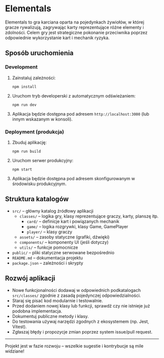 # Elementals

Elementals to gra karciana oparta na pojedynkach żywiołów, w której gracze rywalizują, zagrywając karty reprezentujące różne elementy i zdolności. Celem gry jest strategiczne pokonanie przeciwnika poprzez odpowiednie wykorzystanie kart i mechanik ryzyka.

## Sposób uruchomienia

### Development

1. Zainstaluj zależności:
   ```
   npm install
   ```
2. Uruchom tryb developerski z automatycznym odświeżaniem:
   ```
   npm run dev
   ```
3. Aplikacja będzie dostępna pod adresem `http://localhost:3000` (lub innym wskazanym w konsoli).

### Deployment (produkcja)

1. Zbuduj aplikację:
   ```
   npm run build
   ```
2. Uruchom serwer produkcyjny:
   ```
   npm start
   ```
3. Aplikacja będzie dostępna pod adresem skonfigurowanym w środowisku produkcyjnym.

## Struktura katalogów

- `src/` – główny katalog źródłowy aplikacji
  - `classes/` – logika gry, klasy reprezentujące graczy, karty, planszę itp.
    - `card/` – definicje kart i powiązanych mechanik
    - `game/` – logika rozgrywki, klasy Game, GamePlayer
    - `player/` – klasy graczy
  - `assets/` – zasoby statyczne (grafiki, dźwięki)
  - `components/` – komponenty UI (jeśli dotyczy)
  - `utils/` – funkcje pomocnicze
- `public/` – pliki statyczne serwowane bezpośrednio
- `README.md` – dokumentacja projektu
- `package.json` – zależności i skrypty

## Rozwój aplikacji

- Nowe funkcjonalności dodawaj w odpowiednich podkatalogach `src/classes/` zgodnie z zasadą pojedynczej odpowiedzialności.
- Staraj się pisać kod modularnie i testowalnie.
- Przed dodaniem nowej klasy lub funkcji, sprawdź czy nie istnieje już podobna implementacja.
- Dokumentuj publiczne metody i klasy.
- Do testowania używaj narzędzi zgodnych z ekosystemem (np. Jest, Vitest).
- Zgłaszaj błędy i propozycje zmian poprzez system issue/pull request.

---

Projekt jest w fazie rozwoju – wszelkie sugestie i kontrybucje są mile widziane!